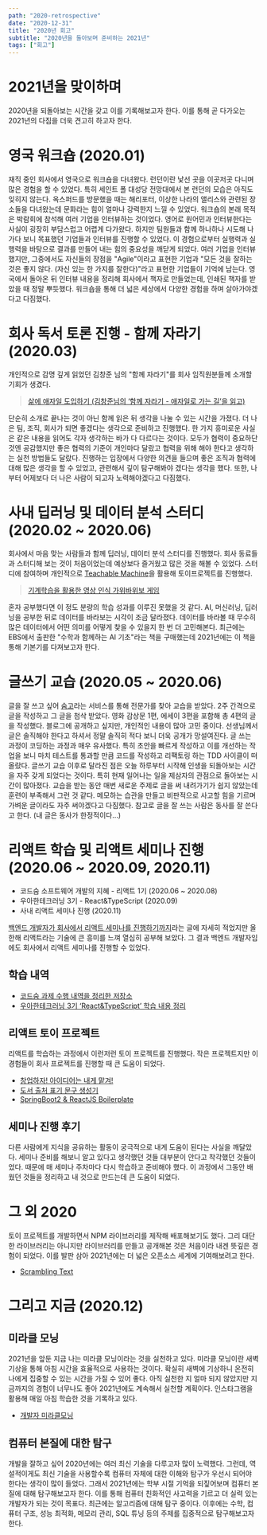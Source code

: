 ```yaml
---
path: "2020-retrospective"
date: "2020-12-31"
title: "2020년 회고"
subtitle: "2020년을 돌아보며 준비하는 2021년"
tags: ["회고"]
---
```


# 2021년을 맞이하며

2020년을 되돌아보는 시간을 갖고 이를 기록해보고자 한다. 이를 통해 곧 다가오는 2021년의 다짐을 더욱 견고히 하고자 한다.

# 영국 워크숍 (2020.01)

재직 중인 회사에서 영국으로 워크숍을 다녀왔다. 런던이란 낯선 곳을 이곳저곳 다니며 많은 경험을 할 수 있었다. 특히 세인트 폴 대성당 전망대에서 본 런던의 모습은 아직도 잊히지 않는다. 옥스퍼드를 방문했을 때는 해리포터, 이상한 나라의 앨리스와 관련된 장소들을 다녀왔는데 문화라는 힘이 얼마나 강력한지 느낄 수 있었다.
워크숍의 본래 목적은 박람회에 참석해 여러 기업을 인터뷰하는 것이었다. 영어로 원어민과 인터뷰한다는 사실이 굉장히 부담스럽고 어렵게 다가왔다. 하지만 팀원들과 함께 하나하나 시도해 나가다 보니 목표했던 기업들과 인터뷰를 진행할 수 있었다. 이 경험으로부터 실행력과 실행력을 바탕으로 결과를 만들어 내는 힘의 중요성을 깨닫게 되었다. 여러 기업을 인터뷰 했지만, 그중에서도 자신들의 장점을 "Agile"이라고 표현한 기업과 "모든 것을 잘하는 것은 좋지 않다. (자신 있는 한 가지를 잘한다)"라고 표현한 기업들이 기억에 남는다. 영국에서 돌아온 뒤 인터뷰 내용을 정리해 회사에서 책자로 만들었는데, 인쇄된 책자를 받았을 때 정말 뿌듯했다. 워크숍을 통해 더 넓은 세상에서 다양한 경험을 하며 살아가야겠다고 다짐했다.

# 회사 독서 토론 진행 - 함께 자라기 (2020.03)

개인적으로 감명 깊게 읽었던 김창준 님의 "함께 자라기"를 회사 임직원분들께 소개할 기회가 생겼다.

> [삶에 애자일 도입하기 (김창준님의 ‘함께 자라기 - 애자일로 가는 길’을 읽고)](/posts/2020/road-to-agile/)

단순히 소개로 끝나는 것이 아닌 함께 읽은 뒤 생각을 나눌 수 있는 시간을 가졌다. 더 나은 팀, 조직, 회사가 되면 좋겠다는 생각으로 준비하고 진행했다. 한 가지 흥미로운 사실은 같은 내용을 읽어도 각자 생각하는 바가 다 다르다는 것이다. 모두가 협력이 중요하단 것엔 공감했지만 좋은 협력의 기준이 개인마다 달랐고 협력을 위해 해야 한다고 생각하는 실천 방법들도 달랐다. 진행하는 입장에서 다양한 의견을 들으며 좋은 조직과 협력에 대해 많은 생각을 할 수 있었고, 관련해서 깊이 탐구해봐야 겠다는 생각을 했다. 또한, 나부터 어제보다 더 나은 사람이 되고자 노력해야겠다고 다짐했다.

# 사내 딥러닝 및 데이터 분석 스터디 (2020.02 ~ 2020.06)

회사에서 마음 맞는 사람들과 함께 딥러닝, 데이터 분석 스터디를 진행했다. 회사 동료들과 스터디해 보는 것이 처음이었는데 예상보다 즐거웠고 많은 것을 해볼 수 있었다. 스터디에 참여하며 개인적으로 [Teachable Machine](https://teachablemachine.withgoogle.com/)을 활용해 토이프로젝트를 진행했다.

> [기계학습을 활용한 영상 인식 가위바위보 게임](https://github.com/sogoagain/rock-paper-scissors-vision)

혼자 공부했다면 이 정도 분량의 학습 성과를 이루진 못했을 것 같다. AI, 머신러닝, 딥러닝을 공부한 뒤로 데이터를 바라보는 시각이 조금 달라졌다. 데이터를 바라볼 때 무수히 많은 데이터에서 어떤 의미를 어떻게 찾을 수 있을지 한 번 더 고민해본다. 최근에는 EBS에서 출판한 "수학과 함께하는 AI 기초"라는 책을 구매했는데 2021년에는 이 책을 통해 기본기를 다져보고자 한다.

# 글쓰기 교습 (2020.05 ~ 2020.06)

글을 잘 쓰고 싶어 [숨고](https://soomgo.com/)라는 서비스를 통해 전문가를 찾아 교습을 받았다. 2주 간격으로 글을 작성하고 그 글을 첨삭 받았다. 영화 감상문 1편, 에세이 3편을 포함해 총 4편의 글을 작성했다. 블로그에 공개하고 싶지만, 개인적인 내용이 많아 고민 중이다. 선생님께서 글은 솔직해야 한다고 하셔서 정말 솔직히 적다 보니 더욱 공개가 망설여진다. 글 쓰는 과정이 코딩하는 과정과 매우 유사했다. 특히 초안을 빠르게 작성하고 이를 개선하는 작업을 보니 마치 테스트를 통과할 만큼 코드를 작성하고 리팩토링 하는 TDD 사이클이 떠올랐다. 글쓰기 교습 이후로 달라진 점은 오늘 하루부터 시작해 인생을 되돌아보는 시간을 자주 갖게 되었다는 것이다. 특히 현재 일어나는 일을 제삼자의 관점으로 돌아보는 시간이 많아졌다. 교습을 받는 동안 매번 새로운 주제로 글을 써 내려가기가 쉽지 않았는데 훈련이 부족해서 그런 것 같다. 메모하는 습관을 만들고 비판적으로 사고할 힘을 기르며 가벼운 글이라도 자주 써야겠다고 다짐했다. 참고로 글을 잘 쓰는 사람은 동사를 잘 쓴다고 한다. (내 글은 동사가 한정적이다…)

# 리액트 학습 및 리액트 세미나 진행 (2020.06 ~ 2020.09, 2020.11)

- 코드숨 소프트웨어 개발의 지혜 - 리액트 1기 (2020.06 ~ 2020.08)
- 우아한테크러닝 3기 - React&TypeScript (2020.09)
- 사내 리액트 세미나 진행 (2020.11)

[백엔드 개발자가 회사에서 리액트 세미나를 진행하기까지](/posts/2020/react-seminar-retrospective/)라는 글에 자세히 적었지만 올 한해 리액트라는 기술에 큰 흥미를 느껴 열심히 공부해 보았다. 그 결과 백엔드 개발자임에도 회사에서 리액트 세미나를 진행할 수 있었다.

## 학습 내역

- [코드숨 과제 수행 내역을 정리한 저장소](https://github.com/sogoagain/react-exercises)
- [우아한테크러닝 3기 ‘React&TypeScript’ 학습 내용 정리](https://github.com/sogoagain/TIL/tree/master/%EC%9A%B0%EC%95%84%ED%95%9C%ED%85%8C%ED%81%AC%EB%9F%AC%EB%8B%9D-3%EA%B8%B0)

## 리액트 토이 프로젝트

리액트를 학습하는 과정에서 이런저런 토이 프로젝트를 진행했다. 작은 프로젝트지만 이 경험들이 회사 프로젝트를 진행할 때 큰 도움이 되었다.

- [창업하자! 아이디어는 내게 맡겨!](https://github.com/sogoagain/idea-box-frontend)
- [도서 출처 표기 문구 생성기](https://github.com/sogoagain/book-citation-generator)
- [SpringBoot2 & ReactJS Boilerplate](https://github.com/sogoagain/springboot-react-boilerplate)

## 세미나 진행 후기

다른 사람에게 지식을 공유하는 활동이 궁극적으로 내게 도움이 된다는 사실을 깨달았다. 세미나 준비를 해보니 알고 있다고 생각했던 것들 대부분이 안다고 착각했던 것들이었다. 때문에 매 세미나 주차마다 다시 학습하고 준비해야 했다. 이 과정에서 그동안 배웠던 것들을 정리하고 내 것으로 만드는데 큰 도움이 되었다.

# 그 외 2020

토이 프로젝트를 개발하면서 NPM 라이브러리를 제작해 배포해보기도 했다. 그리 대단한 라이브러리는 아니지만 라이브러리를 만들고 공개해본 것은 처음이라 내겐 뜻깊은 경험이 되었다. 이를 발판 삼아 2021년에는 더 넓은 오픈소스 세계에 기여해보려고 한다.

- [Scrambling Text](https://github.com/sogoagain/scrambling-text-js)

# 그리고 지금 (2020.12)

## 미라클 모닝

2021년을 앞둔 지금 나는 미라클 모닝이라는 것을 실천하고 있다. 미라클 모닝이란 새벽 기상을 통해 아침 시간을 효율적으로 사용하는 것이다. 확실히 새벽에 기상하니 온전히 나에게 집중할 수 있는 시간을 가질 수 있어 좋다. 아직 실천한 지 얼마 되지 않았지만 지금까지의 경험이 너무나도 좋아 2021년에도 계속해서 실천할 계획이다. 인스타그램을 활용해 매일 아침 학습한 것을 기록하고 있다.

- [개발자 미라클모닝](https://www.instagram.com/sogoagain/)

## 컴퓨터 본질에 대한 탐구

개발을 잘하고 싶어 2020년에는 여러 최신 기술을 다루고자 많이 노력했다. 그런데, 역설적이게도 최신 기술을 사용할수록 컴퓨터 자체에 대한 이해와 탐구가 우선시 되어야 한다는 생각이 많이 들었다. 그래서 2021년에는 학부 시절 기억을 되짚어보며 컴퓨터 본질에 대해 탐구해보고자 한다. 이를 통해 컴퓨터 친화적인 사고력을 기르고 더 실력 있는 개발자가 되는 것이 목표다. 최근에는 알고리즘에 대해 탐구 중이다. 이후에는 수학, 컴퓨터 구조, 성능 최적화, 메모리 관리, SQL 튜닝 등의 주제를 집중적으로 탐구해보고자 한다.
